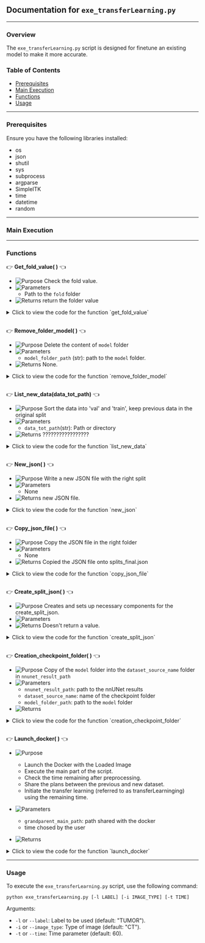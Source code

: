 
## Documentation for `exe_transferLearning.py`

---

### Overview

The `exe_transferLearning.py` script is designed for finetune an existing model to make it more accurate.

### Table of Contents

- [Prerequisites](#prerequisites)
- [Main Execution](#main-execution)
- [Functions](#functions)
- [Usage](#usage)

---

### Prerequisites

Ensure you have the following libraries installed:

- os
- json
- shutil
- sys
- subprocess
- argparse
- SimpleITK
- time
- datetime
- random

---

### Main Execution


---

### Functions


:point_right: **Get_fold_value( )** :point_left:

- ![Purpose](https://img.shields.io/badge/-Purpose-green) Check the fold value.
- ![Parameters](https://img.shields.io/badge/-Parameters-blue)
  - Path to the `fold` folder 
- ![Returns](https://img.shields.io/badge/-Returns-red) return the folder value

<details>
  <summary>Click to view the code for the function `get_fold_value`</summary>

```python
# Code for the function get_fold_value
```

</details>

##  

:point_right: **Remove_folder_model( )** :point_left:

- ![Purpose](https://img.shields.io/badge/-Purpose-green) Delete the content of `model` folder 
- ![Parameters](https://img.shields.io/badge/-Parameters-blue) 
  -  `model_folder_path` (str): path to the `model` folder.
- ![Returns](https://img.shields.io/badge/-Returns-red) None.

<details>
  <summary>Click to view the code for the function `remove_folder_model`</summary>

```python
# Code for the function remove_folder_model
```

</details>

##  

:point_right: **List_new_data(data_tot_path)** :point_left:

- ![Purpose](https://img.shields.io/badge/-Purpose-green) Sort the data into 'val' and 'train', keep previous data in the original split
- ![Parameters](https://img.shields.io/badge/-Parameters-blue) 
  - `data_tot_path`(str): Path or directory
- ![Returns](https://img.shields.io/badge/-Returns-red) ?????????????????

<details>
  <summary>Click to view the code for the function `list_new_data`</summary>

```python
# Code for the function list_new_data
```

</details>

##  

:point_right: **New_json( )** :point_left:

- ![Purpose](https://img.shields.io/badge/-Purpose-green) Write a new JSON file with the right split
- ![Parameters](https://img.shields.io/badge/-Parameters-blue) 
  - None
- ![Returns](https://img.shields.io/badge/-Returns-red) new JSON file.

<details>
  <summary>Click to view the code for the function `new_json`</summary>

```python
# Code for the function new_json
```

</details>

##  

:point_right: **Copy_json_file( )** :point_left:

- ![Purpose](https://img.shields.io/badge/-Purpose-green) Copy the JSON file in the right folder
- ![Parameters](https://img.shields.io/badge/-Parameters-blue) 
  - None
- ![Returns](https://img.shields.io/badge/-Returns-red) Copied the JSON file onto splits_final.json

<details>
  <summary>Click to view the code for the function `copy_json_file`</summary>

```python
# Code for the function copy_json_file
```

</details>

##  

:point_right: **Create_split_json( )** :point_left:

- ![Purpose](https://img.shields.io/badge/-Purpose-green) Creates and sets up necessary components for the create_split_json.
- ![Parameters](https://img.shields.io/badge/-Parameters-blue) 
- ![Returns](https://img.shields.io/badge/-Returns-red) Doesn't return a value.

<details>
  <summary>Click to view the code for the function `create_split_json`</summary>

```python
# Code for the function create_split_json
```

</details>
 
##  

:point_right: **Creation_checkpoint_folder( )** :point_left:

- ![Purpose](https://img.shields.io/badge/-Purpose-green) Copy of the `model` folder into the `dataset_source_name` folder in `nnunet_result_path`
- ![Parameters](https://img.shields.io/badge/-Parameters-blue) 
  - `nnunet_result_path`: path to the nnUNet results
  - `dataset_source_name`: name of the checkpoint folder
  - `model_folder_path`: path to the `model` folder
- ![Returns](https://img.shields.io/badge/-Returns-red)

<details>
  <summary>Click to view the code for the function `creation_checkpoint_folder`</summary>

```python
# Code for the function creation_checkpoint_folder
```

</details>

##  
 

:point_right: **Launch_docker( )** :point_left:

- ![Purpose](https://img.shields.io/badge/-Purpose-green)
  - Launch the Docker with the Loaded Image
  - Execute the main part of the script.
  - Check the time remaining after preprocessing.
  - Share the plans between the previous and new dataset.
  - Initiate the transfer learning (referred to as transferLearninging) using the remaining time.

- ![Parameters](https://img.shields.io/badge/-Parameters-blue) 
  - `grandparent_main_path`: path shared with the docker
  - time chosed by the user
- ![Returns](https://img.shields.io/badge/-Returns-red) 

<details>
  <summary>Click to view the code for the function `launch_docker`</summary>

```python
# Code for the function launch_docker
```

</details>

---

### Usage 

To execute the `exe_transferLearning.py` script, use the following command:

```
python exe_transferLearning.py [-l LABEL] [-i IMAGE_TYPE] [-t TIME]
```

Arguments:
- `-l` or `--label`: Label to be used (default: "TUMOR").
- `-i` or `--image_type`: Type of image (default: "CT").
- `-t` or `--time`: Time parameter (default: 60).


